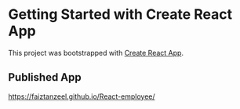 # Getting Started with Create React App

This project was bootstrapped with [Create React App](https://github.com/facebook/create-react-app).

## Published App

https://faiztanzeel.github.io/React-employee/
